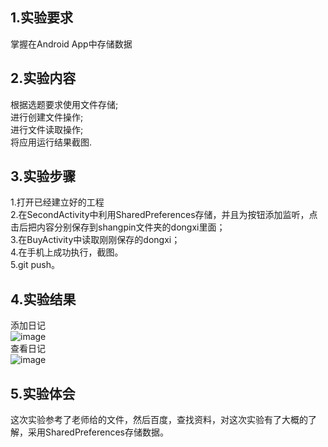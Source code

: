## 1.实验要求  
掌握在Android App中存储数据   
## 2.实验内容  
根据选题要求使用文件存储;  
进行创建文件操作;  
进行文件读取操作;  
将应用运行结果截图.  
## 3.实验步骤
1.打开已经建立好的工程  
2.在SecondActivity中利用SharedPreferences存储，并且为按钮添加监听，点击后把内容分别保存到shangpin文件夹的dongxi里面；  
3.在BuyActivity中读取刚刚保存的dongxi；  
4.在手机上成功执行，截图。  
5.git push。
## 4.实验结果  
添加日记  
![image](https://github.com/llq17727241742/android-labs-2018/blob/master/com1614080901206/shiyan5-1.png)  
查看日记  
![image](https://github.com/llq17727241742/android-labs-2018/blob/master/com1614080901206/shiyan5-2.png)

## 5.实验体会  
这次实验参考了老师给的文件，然后百度，查找资料，对这次实验有了大概的了解，采用SharedPreferences存储数据。
